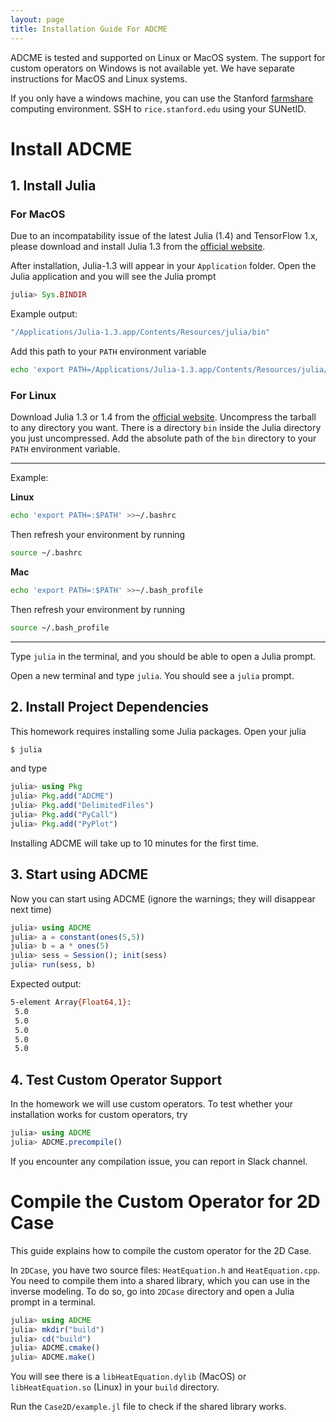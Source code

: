 ```yaml
---
layout: page
title: Installation Guide For ADCME 
---
```


ADCME is tested and supported on Linux or MacOS system. The support for custom operators on Windows is not available yet. We have separate instructions for MacOS and Linux systems. 

If you only have a windows machine, you can use the Stanford [farmshare](https://srcc.stanford.edu/farmshare2) computing environment. SSH to `rice.stanford.edu` using your SUNetID.

# Install ADCME

## 1. Install Julia

### For MacOS

Due to an incompatability issue of the latest Julia (1.4) and TensorFlow 1.x, please download and install Julia 1.3 from the [official website](https://julialang.org/downloads/oldreleases/#v131_dec_30_2019). 

After installation, Julia-1.3 will appear in your `Application` folder. Open the Julia application and you will see the Julia prompt

```julia
julia> Sys.BINDIR
```

Example output:

```bash
"/Applications/Julia-1.3.app/Contents/Resources/julia/bin"
```

Add this path to your `PATH` environment variable

```bash
echo 'export PATH=/Applications/Julia-1.3.app/Contents/Resources/julia/bin:$PATH' >>~/.bash_profile
```

### For Linux 

Download Julia 1.3 or 1.4 from the [official website](https://julialang.org/downloads/). Uncompress the tarball to any directory you want. There is a directory `bin` inside the Julia directory you just uncompressed. Add the absolute path of the `bin` directory to your `PATH` environment variable. 


---

Example:

**Linux**

```bash
echo 'export PATH=:$PATH' >>~/.bashrc
```

Then refresh your environment by running

```bash
source ~/.bashrc
```

**Mac**

```bash
echo 'export PATH=:$PATH' >>~/.bash_profile
```

Then refresh your environment by running

```bash
source ~/.bash_profile
```

---

Type `julia` in the terminal, and you should be able to open a Julia prompt. 


Open a new terminal and type `julia`. You should see a `julia` prompt.

## 2. Install Project Dependencies

This homework requires installing some Julia packages. Open your julia 

```bash
$ julia
```

and type

```julia
julia> using Pkg
julia> Pkg.add("ADCME")
julia> Pkg.add("DelimitedFiles")
julia> Pkg.add("PyCall")
julia> Pkg.add("PyPlot")
```

Installing ADCME will take up to 10 minutes for the first time. 

## 3. Start using ADCME

Now you can start using ADCME (ignore the warnings; they will disappear next time)

```julia
julia> using ADCME
julia> a = constant(ones(5,5))
julia> b = a * ones(5)
julia> sess = Session(); init(sess)
julia> run(sess, b)
```

Expected output:

```bash
5-element Array{Float64,1}:
 5.0
 5.0
 5.0
 5.0
 5.0
```


## 4. Test Custom Operator Support

In the homework we will use custom operators. To test whether your installation works for custom operators, try

```julia
julia> using ADCME
julia> ADCME.precompile()
```

If you encounter any compilation issue, you can report in Slack channel. 


# Compile the Custom Operator for 2D Case

This guide explains how to compile the custom operator for the 2D Case. 

In `2DCase`, you have two source files: `HeatEquation.h` and `HeatEquation.cpp`. You need to compile them into a shared library, which you can use in the inverse modeling. To do so, go into `2DCase` directory and open a Julia prompt in a terminal. 

```julia
julia> using ADCME
julia> mkdir("build")
julia> cd("build")
julia> ADCME.cmake()
julia> ADCME.make()
```

You will see there is a `libHeatEquation.dylib` (MacOS) or `libHeatEquation.so` (Linux) in your `build` directory. 

Run the `Case2D/example.jl` file to check if the shared library works. 
